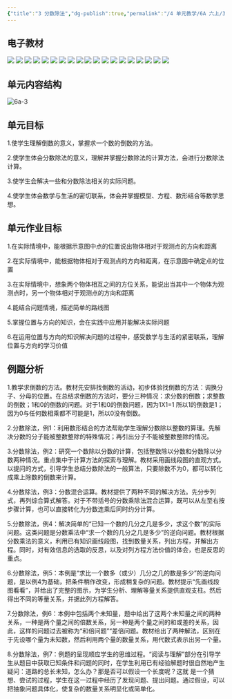 ```yaml
---
{"title":"3 分数除法","dg-publish":true,"permalink":"/4 单元教学/6A 六上/3 分数除法/","dgPassFrontmatter":true,"noteIcon":""}
---
```




## 电子教材

<p class="grid-4">
	<img loading="lazy" decoding="async" src="https://download.pep.com.cn/xsxjc/22xjcsx61x/files/mobile/33.jpg">
	<img loading="lazy" decoding="async" src="https://download.pep.com.cn/xsxjc/22xjcsx61x/files/mobile/34.jpg">
	<img loading="lazy" decoding="async" src="https://download.pep.com.cn/xsxjc/22xjcsx61x/files/mobile/35.jpg">
	<img loading="lazy" decoding="async" src="https://download.pep.com.cn/xsxjc/22xjcsx61x/files/mobile/36.jpg">
	<img loading="lazy" decoding="async" src="https://download.pep.com.cn/xsxjc/22xjcsx61x/files/mobile/37.jpg">
	<img loading="lazy" decoding="async" src="https://download.pep.com.cn/xsxjc/22xjcsx61x/files/mobile/38.jpg">
	<img loading="lazy" decoding="async" src="https://download.pep.com.cn/xsxjc/22xjcsx61x/files/mobile/39.jpg">
	<img loading="lazy" decoding="async" src="https://download.pep.com.cn/xsxjc/22xjcsx61x/files/mobile/40.jpg">
	<img loading="lazy" decoding="async" src="https://download.pep.com.cn/xsxjc/22xjcsx61x/files/mobile/41.jpg">
	<img loading="lazy" decoding="async" src="https://download.pep.com.cn/xsxjc/22xjcsx61x/files/mobile/42.jpg">
	<img loading="lazy" decoding="async" src="https://download.pep.com.cn/xsxjc/22xjcsx61x/files/mobile/43.jpg">
	<img loading="lazy" decoding="async" src="https://download.pep.com.cn/xsxjc/22xjcsx61x/files/mobile/44.jpg">
	<img loading="lazy" decoding="async" src="https://download.pep.com.cn/xsxjc/22xjcsx61x/files/mobile/45.jpg">
	<img loading="lazy" decoding="async" src="https://download.pep.com.cn/xsxjc/22xjcsx61x/files/mobile/46.jpg">
	<img loading="lazy" decoding="async" src="https://download.pep.com.cn/xsxjc/22xjcsx61x/files/mobile/47.jpg">
	<img loading="lazy" decoding="async" src="https://download.pep.com.cn/xsxjc/22xjcsx61x/files/mobile/48.jpg">
	<img loading="lazy" decoding="async" src="https://download.pep.com.cn/xsxjc/22xjcsx61x/files/mobile/49.jpg">
	<img loading="lazy" decoding="async" src="https://download.pep.com.cn/xsxjc/22xjcsx61x/files/mobile/50.jpg">
	<img loading="lazy" decoding="async" src="https://download.pep.com.cn/xsxjc/22xjcsx61x/files/mobile/51.jpg">
</p>

## 单元内容结构

![6a-3](https://r2.edui123.com/2023/05/6a-3.png)

## 单元目标

1.使学生理解倒数的意义，掌握求一个数的倒数的方法。

2.使学生体会分数除法的意义，理解并掌握分数除法的计算方法，会进行分数除法计算。

3.使学生会解决一些和分数除法相关的实际问题。

4.使学生体会数学与生活的密切联系，体会并掌握模型、方程、数形结合等数学思想。

## 单元作业目标

1.在实际情境中，能根据示意图中点的位置说出物体相对于观测点的方向和距离

2.在实际情境中，能根据物体相对于观测点的方向和距离，在示意图中确定点的位置

3.在实际情境中，想象两个物体相互之间的方位关系，能说出当其中一个物体为观测点时，另一个物体相对于观测点的方向和距离

4.能结合问题情境，描述简单的路线图

5.掌握位置与方向的知识，会在实践中应用并能解决实际问题

6.在运用位置与方向的知识解决问题的过程中，感受数学与生活的紧密联系，理解位置与方向的学习价值


## 例题分析

1.教学求倒数的方法。教材先安排找倒数的活动，初步体验找倒数的方法：调换分子、分母的位置。在总结求倒数的方法时，要分三种情况：求分数的倒数；求整数的倒数；1和0的倒数的问题。对于1和0的倒数问题，因为1X1=1 所以1的倒数是1；因为0与任何数相乘都不可能是1，所以0没有倒数。

2.分数除法，例1：利用数形结合的方法帮助学生理解分数除以整数的算理。先解决分数的分子能被整数整除的特殊情况；再引出分子不能被整数整除的情况。

3.分数除法，例2：研究一个数除以分数的计算，包括整数除以分数和分数除以分数两种情况。重点集中于计算方法的探索与理解。教材采用画线段图的直观方式。以提问的方式，引导学生总结分数除法的一般算法，只要除数不为0，都可以转化成乘上除数的倒数来计算。

4.分数除法，例3：分数混合运算。教材提供了两种不同的解决方法。先分步列式，再列综合算式解答。对于不带括号的分数乘除法混合运算，既可以从左至右按步骤计算，也可以直接转化为分数连乘后同时约分计算。

5.分数除法，例4：解决简单的“已知一个数的几分之几是多少，求这个数”的实际问题。这类问题是分数乘法中“求一个数的几分之几是多少”的逆向问题。教材根据分数乘法的意义，利用已有知识画线段图，找到数量关系，列出方程，并解出方程。同时，对有效信息的选取的反思，以及对列方程方法价值的体会，也是反思的重点。

6.分数除法，例5：本例是“求比一个数多（或少）几分之几的数是多少”的逆向问题，是以例4为基础，把条件稍作改变，形成稍复杂的问题。教材提示“先画线段图看看”，并给出了完整的图示，为学生分析、理解等量关系提供直观支柱。然后得出不同的等量关系，并据此列方程解答。

7.分数除法，例6：本例中包括两个未知量，题中给出了这两个未知量之间的两种关系，一种是两个量之间的倍数关系，另一种是两个量之间的和或差的关系，因此，这样的问题过去被称为“和倍问题”“差倍问题。教材给出了两种解法，区别在于先设哪个量为未知数，然后利用两个量的数量关系，用代数式表示出另一个量。

8.分数除法，例7：例题的呈现顺应学生的思维过程。“阅读与理解”部分在引导学生从题目中获取已知条件和问题的同时，在学生利用已有经验解题时很自然地产生疑问：道路的总长未知，怎么办？那是否可以假设一个长度呢？这就 是一个猜想、尝试的过程，学生在这一过程中经历了发现问题、提出问题。通过假设，可以把抽象问题具体化，使复杂的数量关系明显化或简单化。


